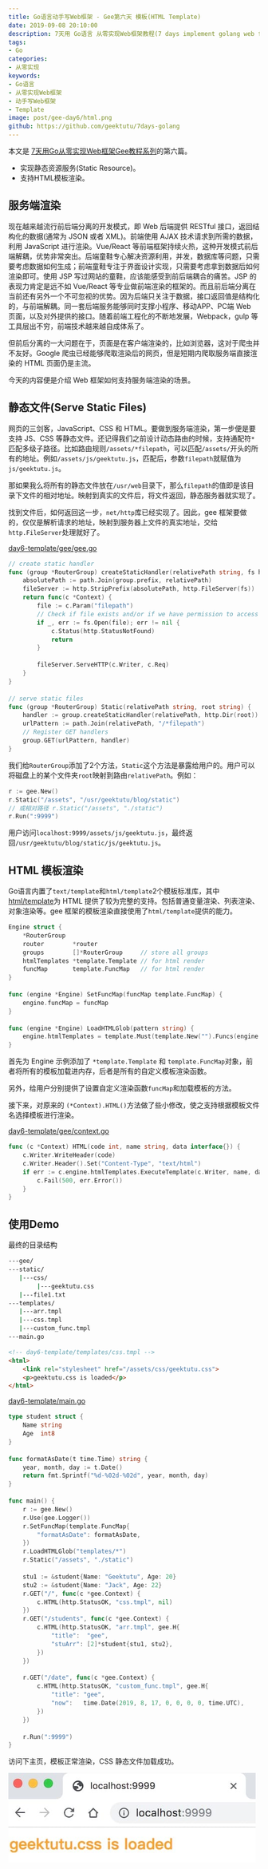 ```yaml
---
title: Go语言动手写Web框架 - Gee第六天 模板(HTML Template)
date: 2019-09-08 20:10:00
description: 7天用 Go语言 从零实现Web框架教程(7 days implement golang web framework from scratch tutorial)，用 Go语言/golang 动手写Web框架，从零实现一个Web框架，以 Gin 为原型从零设计一个Web框架。本文介绍了如何为Web框架添加HTML模板(HTML Template)以及静态文件(Serve Static Files)的功能。
tags:
- Go
categories:
- 从零实现
keywords:
- Go语言
- 从零实现Web框架
- 动手写Web框架
- Template
image: post/gee-day6/html.png
github: https://github.com/geektutu/7days-golang
---
```


本文是 [7天用Go从零实现Web框架Gee教程系列](https://geektutu.com/post/gee.html)的第六篇。

- 实现静态资源服务(Static Resource)。
- 支持HTML模板渲染。

## 服务端渲染

现在越来越流行前后端分离的开发模式，即 Web 后端提供 RESTful 接口，返回结构化的数据(通常为 JSON 或者 XML)。前端使用 AJAX 技术请求到所需的数据，利用 JavaScript 进行渲染。Vue/React 等前端框架持续火热，这种开发模式前后端解耦，优势非常突出。后端童鞋专心解决资源利用，并发，数据库等问题，只需要考虑数据如何生成；前端童鞋专注于界面设计实现，只需要考虑拿到数据后如何渲染即可。使用 JSP 写过网站的童鞋，应该能感受到前后端耦合的痛苦。JSP 的表现力肯定是远不如 Vue/React 等专业做前端渲染的框架的。而且前后端分离在当前还有另外一个不可忽视的优势。因为后端只关注于数据，接口返回值是结构化的，与前端解耦。同一套后端服务能够同时支撑小程序、移动APP、PC端 Web 页面，以及对外提供的接口。随着前端工程化的不断地发展，Webpack，gulp 等工具层出不穷，前端技术越来越自成体系了。

但前后分离的一大问题在于，页面是在客户端渲染的，比如浏览器，这对于爬虫并不友好。Google 爬虫已经能够爬取渲染后的网页，但是短期内爬取服务端直接渲染的 HTML 页面仍是主流。

今天的内容便是介绍 Web 框架如何支持服务端渲染的场景。

## 静态文件(Serve Static Files)

网页的三剑客，JavaScript、CSS 和 HTML。要做到服务端渲染，第一步便是要支持 JS、CSS 等静态文件。还记得我们之前设计动态路由的时候，支持通配符`*`匹配多级子路径。比如路由规则`/assets/*filepath`，可以匹配`/assets/`开头的所有的地址。例如`/assets/js/geektutu.js`，匹配后，参数`filepath`就赋值为`js/geektutu.js`。

那如果我么将所有的静态文件放在`/usr/web`目录下，那么`filepath`的值即是该目录下文件的相对地址。映射到真实的文件后，将文件返回，静态服务器就实现了。

找到文件后，如何返回这一步，`net/http`库已经实现了。因此，gee 框架要做的，仅仅是解析请求的地址，映射到服务器上文件的真实地址，交给`http.FileServer`处理就好了。

[day6-template/gee/gee.go](https://github.com/geektutu/7days-golang/tree/master/day6-template/gee)

```go
// create static handler
func (group *RouterGroup) createStaticHandler(relativePath string, fs http.FileSystem) HandlerFunc {
	absolutePath := path.Join(group.prefix, relativePath)
	fileServer := http.StripPrefix(absolutePath, http.FileServer(fs))
	return func(c *Context) {
		file := c.Param("filepath")
		// Check if file exists and/or if we have permission to access it
		if _, err := fs.Open(file); err != nil {
			c.Status(http.StatusNotFound)
			return
		}

		fileServer.ServeHTTP(c.Writer, c.Req)
	}
}

// serve static files
func (group *RouterGroup) Static(relativePath string, root string) {
	handler := group.createStaticHandler(relativePath, http.Dir(root))
	urlPattern := path.Join(relativePath, "/*filepath")
	// Register GET handlers
	group.GET(urlPattern, handler)
}
```

我们给`RouterGroup`添加了2个方法，`Static`这个方法是暴露给用户的。用户可以将磁盘上的某个文件夹`root`映射到路由`relativePath`。例如：

```go
r := gee.New()
r.Static("/assets", "/usr/geektutu/blog/static")
// 或相对路径 r.Static("/assets", "./static")
r.Run(":9999")
```

用户访问`localhost:9999/assets/js/geektutu.js`，最终返回`/usr/geektutu/blog/static/js/geektutu.js`。

## HTML 模板渲染

Go语言内置了`text/template`和`html/template`2个模板标准库，其中[html/template](https://golang.org/pkg/html/template/)为 HTML 提供了较为完整的支持。包括普通变量渲染、列表渲染、对象渲染等。gee 框架的模板渲染直接使用了`html/template`提供的能力。

```go
Engine struct {
	*RouterGroup
	router        *router
	groups        []*RouterGroup     // store all groups
	htmlTemplates *template.Template // for html render
	funcMap       template.FuncMap   // for html render
}

func (engine *Engine) SetFuncMap(funcMap template.FuncMap) {
	engine.funcMap = funcMap
}

func (engine *Engine) LoadHTMLGlob(pattern string) {
	engine.htmlTemplates = template.Must(template.New("").Funcs(engine.funcMap).ParseGlob(pattern))
}
```

首先为 Engine 示例添加了 `*template.Template` 和 `template.FuncMap`对象，前者将所有的模板加载进内存，后者是所有的自定义模板渲染函数。

另外，给用户分别提供了设置自定义渲染函数`funcMap`和加载模板的方法。

接下来，对原来的 `(*Context).HTML()`方法做了些小修改，使之支持根据模板文件名选择模板进行渲染。

[day6-template/gee/context.go](https://github.com/geektutu/7days-golang/tree/master/day6-template/gee)

```go
func (c *Context) HTML(code int, name string, data interface{}) {
	c.Writer.WriteHeader(code)
	c.Writer.Header().Set("Content-Type", "text/html")
	if err := c.engine.htmlTemplates.ExecuteTemplate(c.Writer, name, data); err != nil {
		c.Fail(500, err.Error())
	}
}
```

## 使用Demo

最终的目录结构

```bash
---gee/
---static/
   |---css/
        |---geektutu.css
   |---file1.txt
---templates/
   |---arr.tmpl
   |---css.tmpl
   |---custom_func.tmpl
---main.go
```

```html
<!-- day6-template/templates/css.tmpl -->
<html>
    <link rel="stylesheet" href="/assets/css/geektutu.css">
    <p>geektutu.css is loaded</p>
</html>
```

[day6-template/main.go](https://github.com/geektutu/7days-golang/tree/master/day6-template/gee)

```go
type student struct {
	Name string
	Age  int8
}

func formatAsDate(t time.Time) string {
	year, month, day := t.Date()
	return fmt.Sprintf("%d-%02d-%02d", year, month, day)
}

func main() {
	r := gee.New()
	r.Use(gee.Logger())
	r.SetFuncMap(template.FuncMap{
		"formatAsDate": formatAsDate,
	})
	r.LoadHTMLGlob("templates/*")
	r.Static("/assets", "./static")

	stu1 := &student{Name: "Geektutu", Age: 20}
	stu2 := &student{Name: "Jack", Age: 22}
	r.GET("/", func(c *gee.Context) {
		c.HTML(http.StatusOK, "css.tmpl", nil)
	})
	r.GET("/students", func(c *gee.Context) {
		c.HTML(http.StatusOK, "arr.tmpl", gee.H{
			"title":  "gee",
			"stuArr": [2]*student{stu1, stu2},
		})
	})

	r.GET("/date", func(c *gee.Context) {
		c.HTML(http.StatusOK, "custom_func.tmpl", gee.H{
			"title": "gee",
			"now":   time.Date(2019, 8, 17, 0, 0, 0, 0, time.UTC),
		})
	})

	r.Run(":9999")
}
```

访问下主页，模板正常渲染，CSS 静态文件加载成功。

![day6-template](gee-day6/static.jpg)